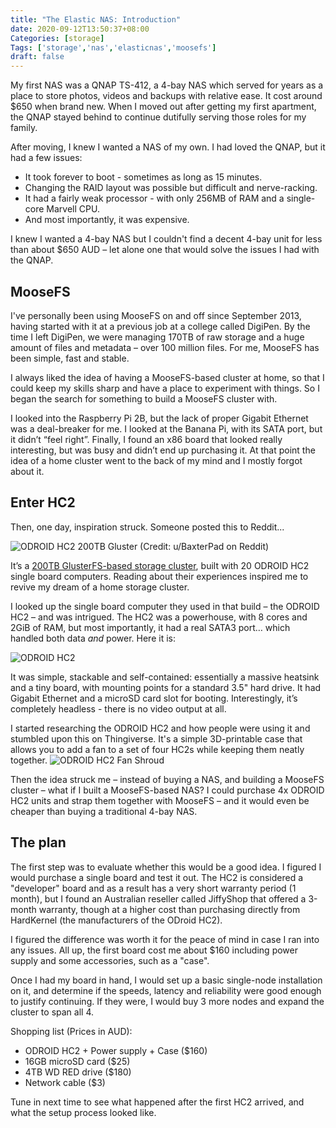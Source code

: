 ```yaml
---
title: "The Elastic NAS: Introduction"
date: 2020-09-12T13:50:37+08:00
Categories: [storage]
Tags: ['storage','nas','elasticnas','moosefs']
draft: false
---
```


My first NAS was a QNAP TS-412, a 4-bay NAS which served for years as a place to store photos, videos and backups with relative ease. It cost around $650 when brand new. When I moved out after getting my first apartment, the QNAP stayed behind to continue dutifully serving those roles for my family.

After moving, I knew I wanted a NAS of my own. I had loved the QNAP, but it had a few issues:

* It took forever to boot - sometimes as long as 15 minutes.
* Changing the RAID layout was possible but difficult and nerve-racking.
* It had a fairly weak processor - with only 256MB of RAM and a single-core Marvell CPU.
* And most importantly, it was expensive.

I knew I wanted a 4-bay NAS but I couldn't find a decent 4-bay unit for less than about $650 AUD – let alone one that would solve the issues I had with the QNAP.

## MooseFS
I've personally been using MooseFS on and off since September 2013, having started with it at a previous job at a college called DigiPen. By the time I left DigiPen, we were managing 170TB of raw storage and a huge amount of files and metadata – over 100 million files. For me, MooseFS has been simple, fast and stable.

I always liked the idea of having a MooseFS-based cluster at home, so that I could keep my skills sharp and have a place to experiment with things. So I began the search for something to build a MooseFS cluster with.

I looked into the Raspberry Pi 2B, but the lack of proper Gigabit Ethernet was a deal-breaker for me. I looked at the Banana Pi, with its SATA port, but it didn’t “feel right”. Finally, I found an x86 board that looked really interesting, but was busy and didn’t end up purchasing it.
At that point the idea of a home cluster went to the back of my mind and I mostly forgot about it.

## Enter HC2
Then, one day, inspiration struck. Someone posted this to Reddit...

![ODROID HC2 200TB Gluster](/img/2020-09-12-hc2-200tb-gluster.jpg)
(Credit: u/BaxterPad on Reddit)

It’s a [200TB GlusterFS-based storage cluster](https://www.reddit.com/r/DataHoarder/comments/8ocjxz/200tb_glusterfs_odroid_hc2_build/), built with 20 ODROID HC2 single board computers. Reading about their experiences inspired me to revive my dream of a home storage cluster.

I looked up the single board computer they used in that build – the ODROID HC2 – and was intrigued. The HC2 was a powerhouse, with 8 cores and 2GiB of RAM, but most importantly, it had a real SATA3 port… which handled both data *and* power. Here it is:

![ODROID HC2](/img/2020-09-12-hc2.jpg)

It was simple, stackable and self-contained: essentially a massive heatsink and a tiny board, with mounting points for a standard 3.5" hard drive. It had Gigabit Ethernet and a microSD card slot for booting. Interestingly, it’s completely headless - there is no video output at all.

I started researching the ODROID HC2 and how people were using it and stumbled upon this on Thingiverse. It's a simple 3D-printable case that allows you to add a fan to a set of four HC2s while keeping them neatly together.
![ODROID HC2 Fan Shroud](/img/2020-09-12-hc2-shroud.jpg)

Then the idea struck me – instead of buying a NAS, and building a MooseFS cluster – what if I built a MooseFS-based NAS? I could purchase 4x ODROID HC2 units and strap them together with MooseFS – and it would even be cheaper than buying a traditional 4-bay NAS.

## The plan
The first step was to evaluate whether this would be a good idea. I figured I would purchase a single board and test it out. The HC2 is considered a "developer" board and as a result has a very short warranty period (1 month), but I found an Australian reseller called JiffyShop that offered a 3-month warranty, though at a higher cost than purchasing directly from HardKernel (the manufacturers of the ODroid HC2).

I figured the difference was worth it for the peace of mind in case I ran into any issues. All up, the first board cost me about $160 including power supply and some accessories, such as a "case".

Once I had my board in hand, I would set up a basic single-node installation on it, and determine if the speeds, latency and reliability were good enough to justify continuing. If they were, I would buy 3 more nodes and expand the cluster to span all 4.

Shopping list (Prices in AUD):

* ODROID HC2 + Power supply + Case ($160)
* 16GB microSD card ($25)
* 4TB WD RED drive ($180)
* Network cable ($3)

Tune in next time to see what happened after the first HC2 arrived, and what the setup process looked like.

